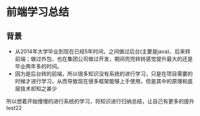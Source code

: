 # 前端学习总结
## 背景
* 从2014年大学毕业到现在已经5年时间，之间做过后台(主要是java)、后来转前端；做过外包、也在集团公司做过开发，期间兜兜转转感觉提升最大的还是毕业两年多的时间。
* 因为是后台转的前端，所以很多知识没有系统的进行学习，只是在项目需要的时候才进行学习，从而导致现在很多框架能够上手使用，但是其中的原理和底层技术却知之甚少 

所以想着开始慢慢的进行系统的学习，将知识进行归纳总结，让自己有更多的提升
test22